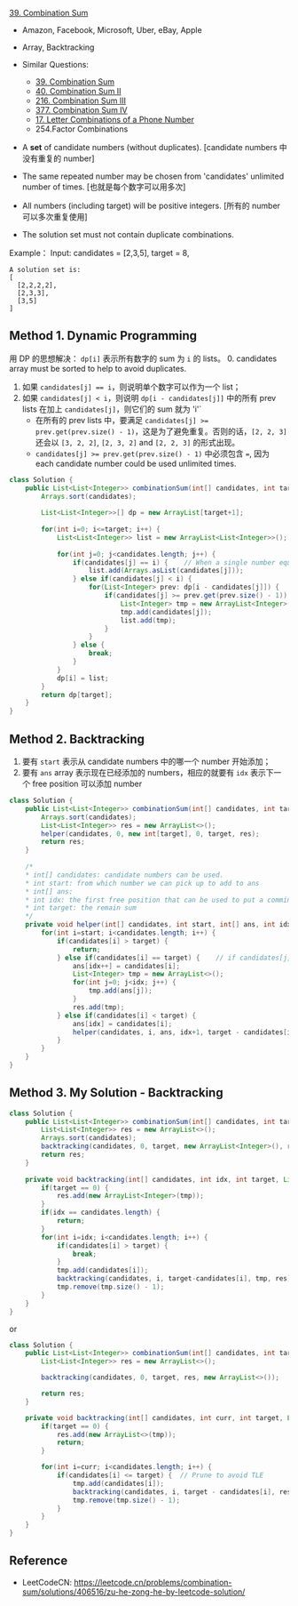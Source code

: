 [39. Combination Sum](https://leetcode.com/problems/combination-sum/)

* Amazon, Facebook, Microsoft, Uber, eBay, Apple
* Array, Backtracking
* Similar Questions:
    * [39. Combination Sum](https://leetcode.com/problems/combination-sum/)
    * [40. Combination Sum II](https://leetcode.com/problems/combination-sum-ii/)
    * [216. Combination Sum III](https://leetcode.com/problems/combination-sum-iii/)
    * [377. Combination Sum IV](https://leetcode.com/problems/combination-sum-iv/)
    * [17. Letter Combinations of a Phone Number](https://leetcode.com/problems/letter-combinations-of-a-phone-number/)
    * 254.Factor Combinations
    

* A **set** of candidate numbers (without duplicates). [candidate numbers 中没有重复的 number]
* The same repeated number may be chosen from 'candidates' unlimited number of times. [也就是每个数字可以用多次]
* All numbers (including target) will be positive integers. [所有的 number 可以多次重复使用]
* The solution set must not contain duplicate combinations.

Example：
Input: candidates = [2,3,5], target = 8,
    
    A solution set is:
    [
      [2,2,2,2],
      [2,3,3],
      [3,5]
    ]

## Method 1. Dynamic Programming 
用 DP 的思想解决： `dp[i]` 表示所有数字的 sum 为 `i` 的 lists。
0. candidates array must be sorted to help to avoid duplicates.
1. 如果 `candidates[j] == i`，则说明单个数字可以作为一个 list；
2. 如果 `candidates[j] < i`，则说明 `dp[i - candidates[j]]` 中的所有 prev lists 在加上 `candidates[j]`，则它们的 sum 就为 'i'` 
    * 在所有的 prev lists 中，要满足 `candidates[j] >= prev.get(prev.size() - 1)`，这是为了避免重复。否则的话，`[2, 2, 3]` 还会以 `[3, 2, 2]`, `[2, 3, 2]` and `[2, 2, 3]` 的形式出现。
    * `candidates[j] >= prev.get(prev.size() - 1)` 中必须包含 `=`, 因为 each candidate number could be used unlimited times.

```java
class Solution {
    public List<List<Integer>> combinationSum(int[] candidates, int target) {
        Arrays.sort(candidates);
        
        List<List<Integer>>[] dp = new ArrayList[target+1];
        
        for(int i=0; i<=target; i++) {
            List<List<Integer>> list = new ArrayList<List<Integer>>();
            
            for(int j=0; j<candidates.length; j++) {
                if(candidates[j] == i) {    // When a single number equals target i
                    list.add(Arrays.asList(candidates[j]));
                } else if(candidates[j] < i) {
                    for(List<Integer> prev: dp[i - candidates[j]]) {
                        if(candidates[j] >= prev.get(prev.size() - 1)) {    // Only add larger number to avoid duplicates
                            List<Integer> tmp = new ArrayList<Integer>(prev);
                            tmp.add(candidates[j]);
                            list.add(tmp);
                        }
                    }
                } else {
                    break;
                }
            }
            dp[i] = list;
        }
        return dp[target];
    }
}
```


## Method 2. Backtracking
1. 要有 `start` 表示从 candidate numbers 中的哪一个 number 开始添加；
2. 要有 `ans` array 表示现在已经添加的 numbers，相应的就要有 `idx` 表示下一个 free position 可以添加 number

```java
class Solution {
    public List<List<Integer>> combinationSum(int[] candidates, int target) {
        Arrays.sort(candidates);
        List<List<Integer>> res = new ArrayList<>();
        helper(candidates, 0, new int[target], 0, target, res);
        return res;
    }
    
    /*
    * int[] candidates: candidate numbers can be used.
    * int start: from which number we can pick up to add to ans
    * int[] ans: 
    * int idx: the first free position that can be used to put a comming number
    * int target: the remain sum
    */
    private void helper(int[] candidates, int start, int[] ans, int idx, int target, List<List<Integer>> res) {
        for(int i=start; i<candidates.length; i++) {
            if(candidates[i] > target) {    
                return;
            } else if(candidates[i] == target) {    // if candidates[j] == target, then add to ans and put it into res
                ans[idx++] = candidates[i];
                List<Integer> tmp = new ArrayList<>();
                for(int j=0; j<idx; j++) {
                    tmp.add(ans[j]);
                }
                res.add(tmp);
            } else if(candidates[i] < target) {
                ans[idx] = candidates[i];
                helper(candidates, i, ans, idx+1, target - candidates[i], res);
            }
        }
    }
}
```


## Method 3. My Solution - Backtracking
```java
class Solution {
    public List<List<Integer>> combinationSum(int[] candidates, int target) {
        List<List<Integer>> res = new ArrayList<>();
        Arrays.sort(candidates);
        backtracking(candidates, 0, target, new ArrayList<Integer>(), res);
        return res;
    }
    
    private void backtracking(int[] candidates, int idx, int target, List<Integer> tmp, List<List<Integer>> res) {
        if(target == 0) {
            res.add(new ArrayList<Integer>(tmp));
        }
        if(idx == candidates.length) {
            return;
        }
        for(int i=idx; i<candidates.length; i++) {
            if(candidates[i] > target) {
                break;
            }
            tmp.add(candidates[i]);
            backtracking(candidates, i, target-candidates[i], tmp, res);    // restart from i, since the same number can be chosen unlimited times.
            tmp.remove(tmp.size() - 1);
        }
    }
}
```

or
```java
class Solution {
    public List<List<Integer>> combinationSum(int[] candidates, int target) {
        List<List<Integer>> res = new ArrayList<>();

        backtracking(candidates, 0, target, res, new ArrayList<>());

        return res;
    }

    private void backtracking(int[] candidates, int curr, int target, List<List<Integer>> res, List<Integer> tmp) {
        if(target == 0) {
            res.add(new ArrayList<>(tmp));
            return;
        }

        for(int i=curr; i<candidates.length; i++) {
            if(candidates[i] <= target) {  // Prune to avoid TLE
                tmp.add(candidates[i]);
                backtracking(candidates, i, target - candidates[i], res, tmp);
                tmp.remove(tmp.size() - 1);
            }
        }
    }
}
```


## Reference
* LeetCodeCN: https://leetcode.cn/problems/combination-sum/solutions/406516/zu-he-zong-he-by-leetcode-solution/